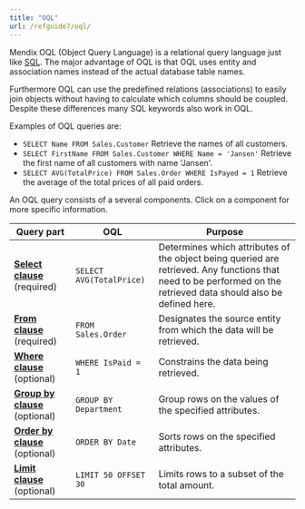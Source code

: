 ```yaml
---
title: "OQL"
url: /refguide7/oql/
---
```



Mendix OQL (Object Query Language) is a relational query language just like [SQL](http://en.wikipedia.org/wiki/Sql). The major advantage of OQL is that OQL uses entity and association names instead of the actual database table names.

Furthermore OQL can use the predefined relations (associations) to easily join objects without having to calculate which columns should be coupled. Despite these differences many SQL keywords also work in OQL.

Examples of OQL queries are:

*   `SELECT Name FROM Sales.Customer`
    Retrieve the names of all customers.
*   `SELECT FirstName FROM Sales.Customer WHERE Name = 'Jansen'`
    Retrieve the first name of all customers with name 'Jansen'.
*   `SELECT AVG(TotalPrice) FROM Sales.Order WHERE IsPayed = 1`
    Retrieve the average of the total prices of all paid orders.

An OQL query consists of a several components. Click on a component for more specific information.

| Query part | OQL | Purpose |
| --- | --- | --- |
| **[Select clause](/refguide7/oql-select-clause/)** (required)  | `SELECT AVG(TotalPrice)` | Determines which attributes of the object being queried are retrieved. Any functions that need to be performed on the retrieved data should also be defined here.  |
| **[From clause](/refguide7/oql-from-clause/)** (required)  | `FROM Sales.Order`  | Designates the source entity from which the data will be retrieved.  |
| **[Where clause](/refguide7/oql-where-clause/)** (optional) | `WHERE IsPaid = 1` | Constrains the data being retrieved.  |
| **[Group by clause](/refguide7/oql-group-by-clause/)** (optional) | `GROUP BY Department` | Group rows on the values of the specified attributes.  |
| **[Order by clause](/refguide7/oql-order-by-clause/)** (optional) | `ORDER BY Date` | Sorts rows on the specified attributes.  |
| **[Limit clause](/refguide7/oql-limit-clause/)** (optional) | `LIMIT 50 OFFSET 30` | Limits rows to a subset of the total amount.  |
